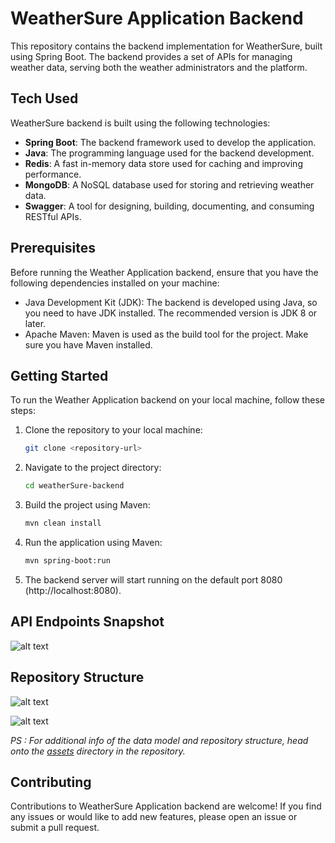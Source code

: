 # WeatherSure Application Backend

This repository contains the backend implementation for WeatherSure, built using Spring Boot. The backend provides a set of APIs for managing weather data, serving both the weather administrators and the platform.

## Tech Used

WeatherSure backend is built using the following technologies:

- **Spring Boot**: The backend framework used to develop the application.
- **Java**: The programming language used for the backend development.
- **Redis**: A fast in-memory data store used for caching and improving performance.
- **MongoDB**: A NoSQL database used for storing and retrieving weather data.
- **Swagger**: A tool for designing, building, documenting, and consuming RESTful APIs.

## Prerequisites

Before running the Weather Application backend, ensure that you have the following dependencies installed on your machine:

- Java Development Kit (JDK): The backend is developed using Java, so you need to have JDK installed. The recommended version is JDK 8 or later.
- Apache Maven: Maven is used as the build tool for the project. Make sure you have Maven installed.

## Getting Started

To run the Weather Application backend on your local machine, follow these steps:

1. Clone the repository to your local machine:
   ```sh
   git clone <repository-url>

2. Navigate to the project directory:
   ```sh
   cd weatherSure-backend

3. Build the project using Maven:
   ```sh
   mvn clean install

4. Run the application using Maven:
   ```sh
   mvn spring-boot:run

5. The backend server will start running on the default port 8080 (http://localhost:8080).

## API Endpoints Snapshot
![alt text](https://github.com/kshittijagrawal/weatherSure-backEnd/blob/master/assets/Endpoints.png)

## Repository Structure
![alt text](https://github.com/kshittijagrawal/weatherSure-backEnd/blob/master/assets/Primary%20Repo.png)

![alt text](https://github.com/kshittijagrawal/weatherSure-backEnd/blob/master/assets/Current%20Data%20Repo.png)

*PS : For additional info of the data model and repository structure, head onto the [assets](https://github.com/kshittijagrawal/weatherSure-backEnd/tree/master/assets) directory in the repository.*

## Contributing
Contributions to WeatherSure Application backend are welcome! If you find any issues or would like to add new features, please open an issue or submit a pull request.

